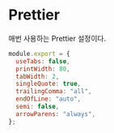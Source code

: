 # Prettier

매번 사용하는 Prettier 설정이다.

```js
module.export = {
  useTabs: false,
  printWidth: 80,
  tabWidth: 2,
  singleQuote: true,
  trailingComma: "all",
  endOfLine: "auto",
  semi: false,
  arrowParens: "always",
};
```

